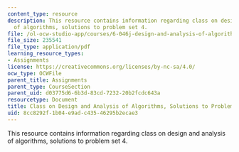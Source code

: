```yaml
---
content_type: resource
description: This resource contains information regarding class on design and analysis
  of algorithms, solutions to problem set 4.
file: /ol-ocw-studio-app/courses/6-046j-design-and-analysis-of-algorithms-spring-2015/8cc8292f1b04e9adc43546295b2ecae3_MIT6_046JS15_pset4sols.pdf
file_size: 235541
file_type: application/pdf
learning_resource_types:
- Assignments
license: https://creativecommons.org/licenses/by-nc-sa/4.0/
ocw_type: OCWFile
parent_title: Assignments
parent_type: CourseSection
parent_uid: d03775d6-6b3d-83cd-7232-20b2fcdc643a
resourcetype: Document
title: Class on Design and Analysis of Algorithms, Solutions to Problem Set 4
uid: 8cc8292f-1b04-e9ad-c435-46295b2ecae3
---
```

This resource contains information regarding class on design and analysis of algorithms, solutions to problem set 4.